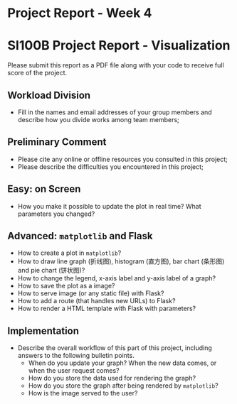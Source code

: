 # Project Report - Week 4

# SI100B Project Report - Visualization

Please submit this report as a PDF file along with your code to receive full score of the project. 

## Workload Division

- Fill in the names and email addresses of your group members and describe how you divide works among team members;

## Preliminary Comment

- Please cite any online or offline resources you consulted in this project;
- Please describe the difficulties you encountered in this project;

## Easy: on Screen

- How you make it possible to update the plot in real time? What parameters you changed?

## Advanced: `matplotlib` and Flask

- How to create a plot in `matplotlib`?
- How to draw line graph (折线图), histogram (直方图), bar chart (条形图) and pie chart (饼状图)?
- How to change the legend, x-axis label and y-axis label of a graph?
- How to save the plot as a image?
- How to serve image (or any static file) with Flask?
- How to add a route (that handles new URLs) to Flask?
- How to render a HTML template with Flask with parameters?

## Implementation

- Describe the overall workflow of this part of this project, including answers to the following bulletin points.
    - When do you update your graph? When the new data comes, or when the user request comes?
    - How do you store the data used for rendering the graph?
    - How do you store the graph after being rendered by `matplotlib`?
    - How is the image served to the user?
